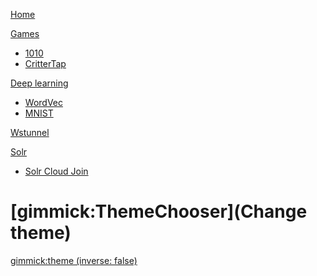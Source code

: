 [Home](index.md)

[Games ]()

  * [1010](cat10.md)
  * [CritterTap](critter-tap.md)
  
[Deep learning ]()

  * [WordVec](wordvecplay.md)
  * [MNIST](mnist.md)
  
[Wstunnel](wstunnel.md)

[Solr ]()

  * [Solr Cloud Join](solr-join.md)

# [gimmick:ThemeChooser](Change theme)
[gimmick:theme (inverse: false)](cerulean)